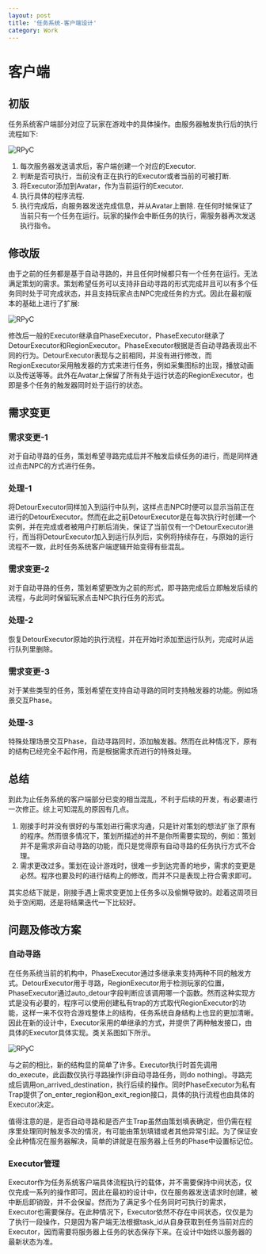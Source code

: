 ```yaml
---
layout: post
title: '任务系统-客户端设计'
category: Work
---
```


# 客户端

## 初版

任务系统客户端部分对应了玩家在游戏中的具体操作。由服务器触发执行后的执行流程如下:

![RPyC](/img/client_flow.png)

1.	每次服务器发送请求后，客户端创建一个对应的Executor.
2.	判断是否可执行，当前没有正在执行的Executor或者当前的可被打断.
3.	将Executor添加到Avatar，作为当前运行的Executor.
4.	执行具体的程序流程.
5.	执行完成后，向服务器发送完成信息，并从Avatar上删除.
在任何时候保证了当前只有一个任务在运行。玩家的操作会中断任务的执行，需服务器再次发送执行指令。

## 修改版

由于之前的任务都是基于自动寻路的，并且任何时候都只有一个任务在运行。无法满足策划的需求。策划希望任务可以支持非自动寻路的形式完成并且可以有多个任务同时处于可完成状态，并且支持玩家点击NPC完成任务的方式。因此在最初版本的基础上进行了扩展:

![RPyC](/img/Executor.png)

修改后一般的Executor继承自PhaseExecutor，PhaseExecutor继承了DetourExecutor和RegionExecutor。PhaseExecutor根据是否自动寻路表现出不同的行为。DetourExecutor表现与之前相同，并没有进行修改，而RegionExecutor采用触发器的方式来进行任务，例如采集图标的出现，播放动画以及传送等等。此外在Avatar上保留了所有处于运行状态的RegionExecutor，也即是多个任务的触发器同时处于运行的状态。

## 需求变更

### 需求变更-1

对于自动寻路的任务，策划希望寻路完成后并不触发后续任务的进行，而是同样通过点击NPC的方式进行任务。

### 处理-1

将DetourExecutor同样加入到运行中队列，这样点击NPC时便可以显示当前正在进行的DetourExecutor。然而在此之前DetourExecutor是在每次执行时创建一个实例，并在完成或者被用户打断后消失，保证了当前仅有一个DetourExecutor进行，而当将DetourExecutor加入到运行队列后，实例将持续存在，与原始的运行流程不一致，此时任务系统客户端逻辑开始变得有些混乱。

### 需求变更-2

对于自动寻路的任务，策划希望更改为之前的形式，即寻路完成后立即触发后续的流程，与此同时保留玩家点击NPC执行任务的形式。

### 处理-2

恢复DetourExecutor原始的执行流程，并在开始时添加至运行队列，完成时从运行队列里删除。

### 需求变更-3

对于某些类型的任务，策划希望在支持自动寻路的同时支持触发器的功能。例如场景交互Phase。

### 处理-3

特殊处理场景交互Phase，自动寻路同时，添加触发器。然而在此种情况下，原有的结构已经完全不起作用，而是根据需求而进行的特殊处理。

## 总结

到此为止任务系统的客户端部分已变的相当混乱，不利于后续的开发，有必要进行一次修正。综上可知混乱的原因有几点。
1. 刚接手时并没有很好的与策划进行需求沟通，只是针对策划的想法扩张了原有的程序。然而很多情况下，策划所描述的并不是你所需要实现的，例如：策划并不是需求非自动寻路的功能，而只是觉得原有自动寻路的任务执行方式不合理。
2. 需求更改过多。策划在设计游戏时，很难一步到达完善的地步，需求的变更是必然。程序也要及时的进行结构上的修改，而并不只是表现上符合需求即可。

其实总结下就是，刚接手遇上需求变更加上任务多以及偷懒导致的。趁着这周项目处于空闲期，还是将结果迭代一下比较好。

## 问题及修改方案

### 自动寻路

在任务系统当前的机构中，PhaseExecutor通过多继承来支持两种不同的触发方式。DetourExecutor用于寻路，RegionExecutor用于检测玩家的位置，PhaseExecutor通过auto_detour字段判断应该调用哪一个函数。然而这种实现方式是没有必要的，程序可以使用创建私有trap的方式取代RegionExecutor的功能，这样一来不仅符合游戏整体上的结构，任务系统自身结构上也显的更加清晰。因此在新的设计中，Executor采用的单继承的方式，并提供了两种触发接口，由具体的Executor具体实现。类关系图如下所示。

![RPyC](/img/new_executor.png)

与之前的相比，新的结构显的简单了许多。Executor执行时首先调用do_execute，此函数仅执行寻路操作(非自动寻路任务，则do nothing)。寻路完成后调用on_arrived_destination，执行后续的操作。同时PhaseExecutor为私有Trap提供了on_enter_region和on_exit_region接口，具体的执行流程也由具体的Executor决定。

值得注意的是，是否自动寻路和是否产生Trap虽然由策划填表确定，但仍需在程序里处理同时触发多次的情况，有可能由策划填错或者其他异常引起。为了保证安全此种情况在服务器解决，简单的讲就是在服务器上任务的Phase中设置标记位。

### Executor管理

Executor作为任务系统客户端具体流程执行的载体，并不需要保持中间状态，仅仅完成一系列的操作即可。因此在最初的设计中，仅在服务器发送请求时创建，被中断后即销毁，并不会保留。然而为了满足多个任务同时可执行的需求，Executor也需要保存。在此种情况下，Executor依然不存在中间状态，仅仅是为了执行一段操作，只是因为客户端无法根据task_id从自身获取到任务当前对应的Executor，因而需要将服务器上任务的状态保存下来。在设计中始终以服务器的最新状态为准。